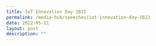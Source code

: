 ```yaml
---
title: IoT Innovation Day 2022
permalink: /media-hub/speeches/iot-innovation-day-2022
date: 2022-05-11
layout: post
description: ""
---
```


